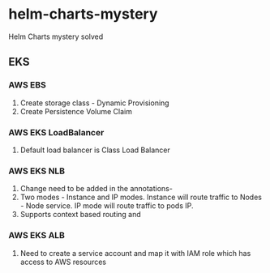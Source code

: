 # helm-charts-mystery
Helm Charts mystery solved

## EKS
### AWS EBS
1. Create storage class - Dynamic Provisioning
2. Create Persistence Volume Claim

### AWS EKS LoadBalancer
1. Default load balancer is Class Load Balancer

### AWS EKS NLB
1. Change need to be added in the annotations-
2. Two modes - Instance and IP modes. Instance will route traffic to Nodes - Node service. IP mode will route traffic to pods IP.
3. Supports context based routing and

### AWS EKS ALB 
1. Need to create a service account and map it with IAM role which has access to AWS resources
